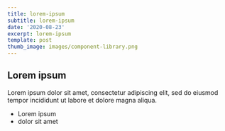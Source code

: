 ```yaml
---
title: lorem-ipsum
subtitle: lorem-ipsum
date: '2020-08-23'
excerpt: lorem-ipsum
template: post
thumb_image: images/component-library.png
---
```

## Lorem ipsum
Lorem ipsum dolor sit amet, consectetur adipiscing elit, sed do eiusmod tempor incididunt ut labore et dolore magna aliqua.
- Lorem ipsum
- dolor sit amet